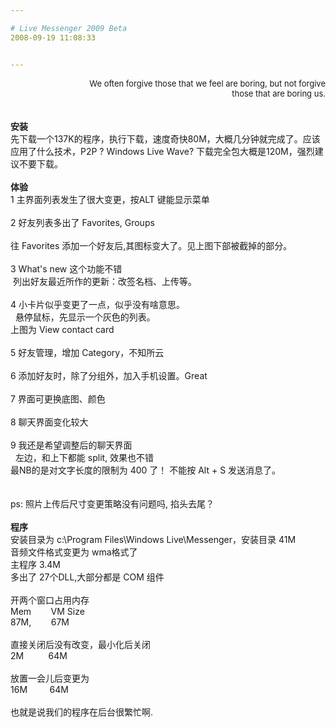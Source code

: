 ```yaml
---

# Live Messenger 2009 Beta
2008-09-19 11:08:33


---
```



<div style="text-align: right;"><font size="2">&nbsp;&nbsp;&nbsp;&nbsp;&nbsp;&nbsp;&nbsp;&nbsp;&nbsp;&nbsp;&nbsp;&nbsp;&nbsp;&nbsp;&nbsp;&nbsp;&nbsp;&nbsp;&nbsp;&nbsp;&nbsp;&nbsp;&nbsp;&nbsp;&nbsp;&nbsp;&nbsp;&nbsp; We often forgive those that we feel are boring, but not forgive those that are boring us.</font><br />
<br />
<br />
</div><span style="font-weight: bold;">安装</span><br />
先下载一个137K的程序，执行下载，速度奇快80M，大概几分钟就完成了。应该应用了什么技术，P2P ? Windows Live Wave? 下载完全包大概是120M，强烈建议不要下载。<br />
<br />
<span style="font-weight: bold;">体验</span><br />
1 主界面列表发生了很大变更，按ALT 键能显示菜单<br />
<img src="http://fmn001.xnimg.cn/fmn001/pic001/20080919/10/42/large_YcW0_776m200058.jpg" alt=""><br />
<br />
2 好友列表多出了 Favorites, Groups <br />
<img src="http://fmn013.xnimg.cn/fmn013/pic001/20080919/10/42/large_T0Gg_793j200058.jpg" alt=""><br />
<br />
往 Favorites 添加一个好友后,其图标变大了。见上图下部被截掉的部分。<br />
<br />
3 What's new 这个功能不错<br />
&nbsp;列出好友最近所作的更新：改签名档、上传等。<br />
<img src="http://fmn003.xnimg.cn/fmn003/pic001/20080919/10/42/large_tzlr_775a200058.jpg" alt=""><br />
<br />
4 小卡片似乎变更了一点，似乎没有啥意思。<br />
&nbsp; 悬停鼠标，先显示一个灰色的列表。<br />
<img src="http://fmn013.xnimg.cn/fmn013/pic001/20080919/10/40/large_AmVk_672e200058.jpg" alt=""><br />
上图为 View contact card<br />
<br />
5 好友管理，增加 Category，不知所云<br />
<img src="http://fmn004.xnimg.cn/fmn004/pic001/20080919/10/40/large_xbqk_829d200058.jpg" alt=""><br />
<br />
6 添加好友时，除了分组外，加入手机设置。Great<br />
<img src="http://fmn012.xnimg.cn/fmn012/pic001/20080919/10/40/large_Muhl_704p200058.jpg" alt=""><br />
<br />
7 界面可更换底图、颜色<br />
<img src="http://fmn001.xnimg.cn/fmn001/pic001/20080919/10/42/large_pIRc_738i200058.jpg" alt=""><br />
<br />
8 聊天界面变化较大<br />
<img src="http://fmn014.xnimg.cn/fmn014/pic001/20080919/10/42/large_tZil_774a200058.jpg" alt=""><br />
<br />
9 我还是希望调整后的聊天界面<br />
&nbsp; 左边，和上下都能 split, 效果也不错<br />
<img src="http://fmn013.xnimg.cn/fmn013/pic001/20080919/10/56/large_Dp7x_918a200066.jpg" alt=""><br />
最NB的是对文字长度的限制为 400 了！ 不能按 Alt + S 发送消息了。<br />
<br />
<br />
ps: 照片上传后尺寸变更策略没有问题吗, 掐头去尾？<br />
<br />
<span style="font-weight: bold;">程序</span><br />
安装目录为 c:\Program Files\Windows Live\Messenger，安装目录 41M<br />
音频文件格式变更为 wma格式了 <br />
主程序 3.4M<br />
多出了 27个DLL,大部分都是 COM 组件<br />
<br />
开两个窗口占用内存<br />
Mem&nbsp;&nbsp;&nbsp;&nbsp;&nbsp;&nbsp;&nbsp; VM Size<br />
87M,&nbsp;&nbsp;&nbsp;&nbsp;&nbsp;&nbsp;&nbsp; 67M<br />
<br />
直接关闭后没有改变，最小化后关闭<br />
2M&nbsp;&nbsp;&nbsp;&nbsp;&nbsp;&nbsp;&nbsp;&nbsp;&nbsp; 64M<br />
<br />
放置一会儿后变更为 <br />
16M&nbsp;&nbsp;&nbsp;&nbsp;&nbsp;&nbsp;&nbsp;&nbsp; 64M<br />
<br />
也就是说我们的程序在后台很繁忙啊.<br />
